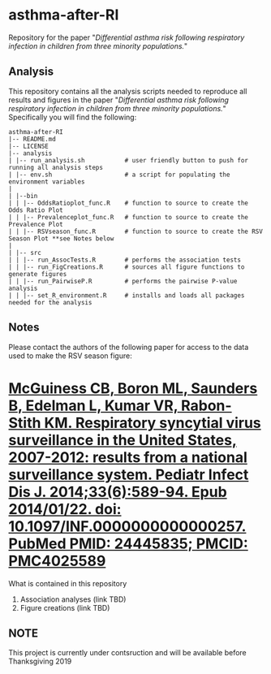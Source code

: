 # asthma-after-RI
Repository for the paper "*Differential asthma risk following respiratory infection in children from three minority populations.*"

## Analysis
This repository contains all the analysis scripts needed to reproduce all results and figures in the paper "*Differential asthma risk following respiratory infection in children from three minority populations.*" Specifically you will find the following:

```
asthma-after-RI
|-- README.md
|-- LICENSE
|-- analysis
| |-- run_analysis.sh           # user friendly button to push for running all analysis steps
| |-- env.sh                    # a script for populating the environment variables
| 
| |--bin
| | |-- OddsRatioplot_func.R    # function to source to create the Odds Ratio Plot
| | |-- Prevalenceplot_func.R   # function to source to create the Prevalence Plot
| | |-- RSVseason_func.R        # function to source to create the RSV Season Plot **see Notes below
|
| |-- src
| | |-- run_AssocTests.R        # performs the association tests
| | |-- run_FigCreations.R      # sources all figure functions to generate figures
| | |-- run_PairwiseP.R         # performs the pairwise P-value analysis
| | |-- set_R_environment.R     # installs and loads all packages needed for the analysis 
```

## Notes
Please contact the authors of the following paper for access to the data used to make the RSV season figure:

[McGuiness CB, Boron ML, Saunders B, Edelman L, Kumar VR, Rabon-Stith KM. Respiratory syncytial virus surveillance in the United States, 2007-2012: results from a national surveillance system. Pediatr Infect Dis J. 2014;33(6):589-94. Epub 2014/01/22. doi: 10.1097/INF.0000000000000257. PubMed PMID: 24445835; PMCID: PMC4025589](https://www.ncbi.nlm.nih.gov/pubmed/24445835)
=======
What is contained in this repository
1. Association analyses (link TBD)
2. Figure creations (link TBD)

## NOTE 
This project is currently under contsruction and will be available before Thanksgiving 2019
